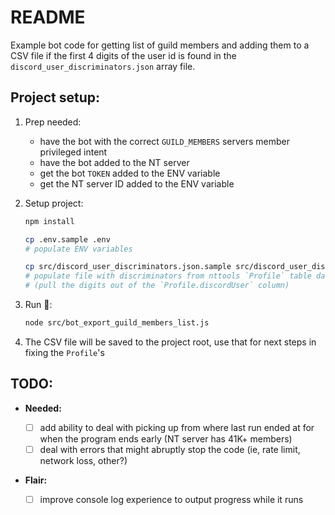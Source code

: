 # README

Example bot code for getting list of guild members and adding them to a CSV file
if the first 4 digits of the user id is found in the
`discord_user_discriminators.json` array file.

## Project setup:

1. Prep needed:

   - have the bot with the correct `GUILD_MEMBERS` servers member privileged
     intent
   - have the bot added to the NT server
   - get the bot `TOKEN` added to the ENV variable
   - get the NT server ID added to the ENV variable

2. Setup project:

   ```sh
   npm install

   cp .env.sample .env
   # populate ENV variables

   cp src/discord_user_discriminators.json.sample src/discord_user_discriminators.json
   # populate file with discriminators from nttools `Profile` table data
   # (pull the digits out of the `Profile.discordUser` column)
   ```

3. Run 🏃:

   ```sh
   node src/bot_export_guild_members_list.js
   ```

4. The CSV file will be saved to the project root, use that for next steps in
   fixing the `Profile`'s

## TODO:

- **Needed:**

  - [ ] add ability to deal with picking up from where last run ended at for
        when the program ends early (NT server has 41K+ members)
  - [ ] deal with errors that might abruptly stop the code (ie, rate limit,
        network loss, other?)

- **Flair:**
  - [ ] improve console log experience to output progress while it runs
